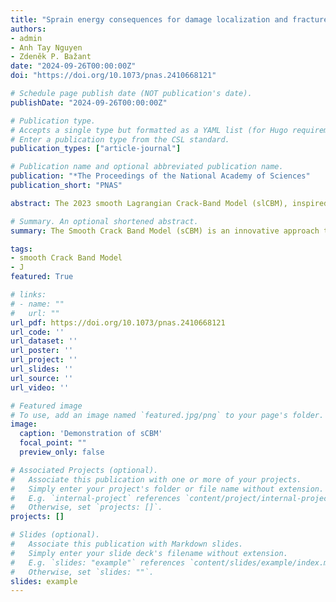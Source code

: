 ```yaml
---
title: "Sprain energy consequences for damage localization and fracture mechanics"
authors:
- admin
- Anh Tay Nguyen
- Zdeněk P. Bažant
date: "2024-09-26T00:00:00Z"
doi: "https://doi.org/10.1073/pnas.2410668121"

# Schedule page publish date (NOT publication's date).
publishDate: "2024-09-26T00:00:00Z"

# Publication type.
# Accepts a single type but formatted as a YAML list (for Hugo requirements).
# Enter a publication type from the CSL standard.
publication_types: ["article-journal"]

# Publication name and optional abbreviated publication name.
publication: "*The Proceedings of the National Academy of Sciences"
publication_short: "PNAS"

abstract: The 2023 smooth Lagrangian Crack-Band Model (slCBM), inspired by the 2020 invention of the gap test, prevented spurious damage localization during fracture growth by introducing the second-gradient of the displacement field vector, named the `sprain', as the localization limiter. The key idea was that, in the finite element (FE) implementation, the displacement vector and its gradient should be treated as independent fields with the lowest (C_0) continuity, constrained by a second-order Lagrange multiplier tensor. Coupled with a realistic constitutive law for triaxial softening damage, such as microplane model M7, the known limitations of the classical Crack Band Model (CBM) were eliminated. Here we show that the slCBM closely reproduces the size effect revealed by the gap test at various crack-parallel stresses. To describe it, we present an approximate corrective formula, although a strong loading-path dependence limits its applicability. Except for the rare case of zero crack-parallel stresses, the fracture predictions of the line crack models (LEFM, phase-field, XFEM, cohesive crack models) can be as much as 100\% in error. We argue that the localization limiter concept must be extended by including the resistance to material rotation gradients. We also show that, without this resistance, the existing strain-gradient damage theories may predict a wrong fracture pattern and have, for Mode II and III fractures, a load capacity error as much as 55%. Finally, we argue that the crack-parallel stress effect must occur in all materials, ranging from concrete to atomistically sharp cracks in crystals.

# Summary. An optional shortened abstract.
summary: The Smooth Crack Band Model (sCBM) is an innovative approach to fracture mechanics that fundamentally improves how we analyze cracks in materials. Unlike traditional methods that treat cracks as simple lines, sCBM introduces a tensorial Lagrange multiplier and a "sprain" concept for better localization.

tags:
- smooth Crack Band Model
- J
featured: True

# links:
# - name: ""
#   url: ""
url_pdf: https://doi.org/10.1073/pnas.2410668121
url_code: ''
url_dataset: ''
url_poster: ''
url_project: ''
url_slides: ''
url_source: ''
url_video: ''

# Featured image
# To use, add an image named `featured.jpg/png` to your page's folder. 
image:
  caption: 'Demonstration of sCBM'
  focal_point: ""
  preview_only: false

# Associated Projects (optional).
#   Associate this publication with one or more of your projects.
#   Simply enter your project's folder or file name without extension.
#   E.g. `internal-project` references `content/project/internal-project/index.md`.
#   Otherwise, set `projects: []`.
projects: []

# Slides (optional).
#   Associate this publication with Markdown slides.
#   Simply enter your slide deck's filename without extension.
#   E.g. `slides: "example"` references `content/slides/example/index.md`.
#   Otherwise, set `slides: ""`.
slides: example
---
```

